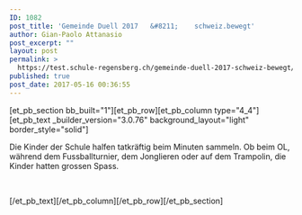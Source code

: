 ```yaml
---
ID: 1082
post_title: 'Gemeinde Duell 2017   &#8211;    schweiz.bewegt'
author: Gian-Paolo Attanasio
post_excerpt: ""
layout: post
permalink: >
  https://test.schule-regensberg.ch/gemeinde-duell-2017-schweiz-bewegt/
published: true
post_date: 2017-05-16 00:36:55
---
```

[et_pb_section bb_built="1"][et_pb_row][et_pb_column type="4_4"][et_pb_text _builder_version="3.0.76" background_layout="light" border_style="solid"]

Die Kinder der Schule halfen tatkräftig beim Minuten sammeln. Ob beim OL, während dem Fussballturnier, dem Jonglieren oder auf dem Trampolin, die Kinder hatten grossen Spass.

&nbsp;

[/et_pb_text][/et_pb_column][/et_pb_row][/et_pb_section]